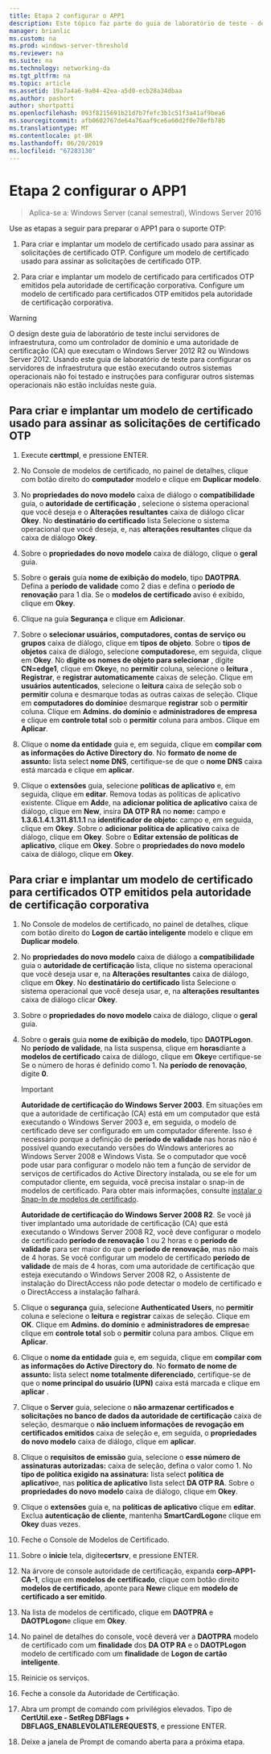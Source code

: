 ```yaml
---
title: Etapa 2 configurar o APP1
description: Este tópico faz parte do guia de laboratório de teste - demonstrar o DirectAccess com autenticação OTP e SecurID de RSA para o Windows Server 2016
manager: brianlic
ms.custom: na
ms.prod: windows-server-threshold
ms.reviewer: na
ms.suite: na
ms.technology: networking-da
ms.tgt_pltfrm: na
ms.topic: article
ms.assetid: 19a7a4a6-9a04-42ea-a5d0-ecb28a34dbaa
ms.author: pashort
author: shortpatti
ms.openlocfilehash: 093f8215691b21d7b7fefc3b1c51f3a41af9bea6
ms.sourcegitcommit: afb0602767de64a76aaf9ce6a60d2f0e78efb78b
ms.translationtype: MT
ms.contentlocale: pt-BR
ms.lasthandoff: 06/20/2019
ms.locfileid: "67283130"
---
```

# <a name="step-2-configure-app1"></a>Etapa 2 configurar o APP1

>Aplica-se a: Windows Server (canal semestral), Windows Server 2016

Use as etapas a seguir para preparar o APP1 para o suporte OTP:  
  
1. Para criar e implantar um modelo de certificado usado para assinar as solicitações de certificado OTP. Configure um modelo de certificado usado para assinar as solicitações de certificado OTP.  
  
2. Para criar e implantar um modelo de certificado para certificados OTP emitidos pela autoridade de certificação corporativa. Configure um modelo de certificado para certificados OTP emitidos pela autoridade de certificação corporativa.  
  
> [!WARNING]  
> O design deste guia de laboratório de teste inclui servidores de infraestrutura, como um controlador de domínio e uma autoridade de certificação (CA) que executam o Windows Server 2012 R2 ou Windows Server 2012. Usando este guia de laboratório de teste para configurar os servidores de infraestrutura que estão executando outros sistemas operacionais não foi testado e instruções para configurar outros sistemas operacionais não estão incluídas neste guia.  
  
## <a name="DAOTPRA"></a>Para criar e implantar um modelo de certificado usado para assinar as solicitações de certificado OTP  
  
1.  Execute **certtmpl**, e pressione ENTER.  
  
2.  No Console de modelos de certificado, no painel de detalhes, clique com botão direito do **computador** modelo e clique em **Duplicar modelo**.  
  
3.  No **propriedades do novo modelo** caixa de diálogo o **compatibilidade** guia, o **autoridade de certificação** , selecione o sistema operacional que você deseja e o  **Alterações resultantes** caixa de diálogo clicar **Okey**. No **destinatário do certificado** lista Selecione o sistema operacional que você deseja, e, nas **alterações resultantes** clique da caixa de diálogo **Okey**.  
  
4.  Sobre o **propriedades do novo modelo** caixa de diálogo, clique o **geral** guia.  
  
5.  Sobre o **gerais** guia **nome de exibição do modelo**, tipo **DAOTPRA**. Defina a **período de validade** como 2 dias e defina o **período de renovação** para 1 dia. Se o **modelos de certificado** aviso é exibido, clique em **Okey**.  
  
6.  Clique na guia **Segurança** e clique em **Adicionar**.  
  
7.  Sobre o **selecionar usuários, computadores, contas de serviço ou grupos** caixa de diálogo, clique em **tipos de objeto**. Sobre o **tipos de objetos** caixa de diálogo, selecione **computadores**e, em seguida, clique em **Okey**. No **digite os nomes de objeto para selecionar** , digite **CN=edge1**, clique em **Okey**e, no **permitir** coluna, selecione o **leitura** , **Registrar**, e **registrar automaticamente** caixas de seleção. Clique em **usuários autenticados**, selecione o **leitura** caixa de seleção sob o **permitir** coluna e desmarque todas as outras caixas de seleção. Clique em **computadores do domínio**e desmarque **registrar** sob o **permitir** coluna. Clique em **Admins. do domínio** e **administradores de empresa** e clique em **controle total** sob o **permitir** coluna para ambos. Clique em **Aplicar**.  
  
8.  Clique o **nome da entidade** guia e, em seguida, clique em **compilar com as informações do Active Directory do**. No **formato de nome de assunto:** lista select **nome DNS**, certifique-se de que o **nome DNS** caixa está marcada e clique em **aplicar**.  
  
9. Clique o **extensões** guia, selecione **políticas de aplicativo** e, em seguida, clique em **editar**. Remova todas as políticas de aplicativo existente. Clique em **Add**e, na **adicionar política de aplicativo** caixa de diálogo, clique em **New**, insira **DA OTP RA** no **nome:** campo e **1.3.6.1.4.1.311.81.1.1** na **identificador de objeto:** campo e, em seguida, clique em **Okey**. Sobre o **adicionar política de aplicativo** caixa de diálogo, clique em **Okey**. Sobre o **Editar extensão de políticas de aplicativo**, clique em **Okey**. Sobre o **propriedades do novo modelo** caixa de diálogo, clique em **Okey**.  
  
## <a name="DAOTPLogon"></a>Para criar e implantar um modelo de certificado para certificados OTP emitidos pela autoridade de certificação corporativa  
  
1.  No Console de modelos de certificado, no painel de detalhes, clique com botão direito do **Logon de cartão inteligente** modelo e clique em **Duplicar modelo**.  
  
2.  No **propriedades do novo modelo** caixa de diálogo a **compatibilidade** guia o **autoridade de certificação** lista, clique no sistema operacional que você deseja usar e, na **Alterações resultantes** caixa de diálogo, clique em **Okey**. No **destinatário do certificado** lista Selecione o sistema operacional que você deseja usar, e, na **alterações resultantes** caixa de diálogo clicar **Okey**.  
  
3.  Sobre o **propriedades do novo modelo** caixa de diálogo, clique o **geral** guia.  
  
4.  Sobre o **gerais** guia **nome de exibição do modelo**, tipo **DAOTPLogon**. No **período de validade**, na lista suspensa, clique em **horas**diante a **modelos de certificado** caixa de diálogo, clique em **Okey**e certifique-se Se o número de horas é definido como 1. Na **período de renovação**, digite **0**.  
  
    > [!IMPORTANT]  
    > **Autoridade de certificação do Windows Server 2003**. Em situações em que a autoridade de certificação (CA) está em um computador que está executando o Windows Server 2003 e, em seguida, o modelo de certificado deve ser configurado em um computador diferente. Isso é necessário porque a definição de **período de validade** nas horas não é possível quando executando versões do Windows anteriores ao Windows Server 2008 e Windows Vista. Se o computador que você pode usar para configurar o modelo não tem a função de servidor de serviços de certificados do Active Directory instalada, ou se ele for um computador cliente, em seguida, você precisa instalar o snap-in de modelos de certificado. Para obter mais informações, consulte [instalar o Snap-In de modelos de certificado](https://technet.microsoft.com/library/cc732445.aspx).  
    >   
    > **Autoridade de certificação do Windows Server 2008 R2**. Se você já tiver implantado uma autoridade de certificação (CA) que está executando o Windows Server 2008 R2, você deve configurar o modelo de certificado **período de renovação** 1 ou 2 horas e o **período de validade** para ser maior do que o **período de renovação**, mas não mais de 4 horas. Se você configurar um modelo de certificado **período de validade** de mais de 4 horas, com uma autoridade de certificação que esteja executando o Windows Server 2008 R2, o Assistente de instalação do DirectAccess não pode detectar o modelo de certificado e o DirectAccess a instalação falhará.  
  
5.  Clique o **segurança** guia, selecione **Authenticated Users**, no **permitir** coluna e selecione o **leitura** e **registrar**  caixas de seleção. Clique em **OK**. Clique em **Admins. do domínio** e **administradores de empresa**e clique em **controle total** sob o **permitir** coluna para ambos. Clique em **Aplicar**.  
  
6.  Clique o **nome da entidade** guia e, em seguida, clique em **compilar com as informações do Active Directory do**. No **formato de nome de assunto:** lista select **nome totalmente diferenciado**, certifique-se de que o **nome principal do usuário (UPN)** caixa está marcada e clique em **aplicar** .  
  
7.  Clique o **Server** guia, selecione o **não armazenar certificados e solicitações no banco de dados da autoridade de certificação** caixa de seleção, desmarque o **não incluem informações de revogação em certificados emitidos** caixa de seleção e, em seguida, o **propriedades do novo modelo** caixa de diálogo, clique em **aplicar**.  
  
8.  Clique o **requisitos de emissão** guia, selecione o **esse número de assinaturas autorizadas:** caixa de seleção, defina o valor como 1. No **tipo de política exigido na assinatura:** lista select **política de aplicativo**e, nas **política de aplicativo** lista select **DA OTP RA**. Sobre o **propriedades do novo modelo** caixa de diálogo, clique em **Okey**.  
  
9. Clique o **extensões** guia e, na **políticas de aplicativo** clique em **editar**. Exclua **autenticação de cliente**, mantenha **SmartCardLogon**e clique em **Okey** duas vezes.  
  
10. Feche o Console de Modelos de Certificado.  
  
11. Sobre o **inicie** tela, digite**certsrv**, e pressione ENTER.  
  
12. Na árvore de console autoridade de certificação, expanda **corp-APP1-CA-1**, clique em **modelos de certificado**, clique com botão direito **modelos de certificado**, aponte para **New**e clique em **modelo de certificado a ser emitido**.  
  
13. Na lista de modelos de certificado, clique em **DAOTPRA** e **DAOTPLogon**e clique em **Okey**.  
  
14. No painel de detalhes do console, você deverá ver a **DAOTPRA** modelo de certificado com um **finalidade** dos **DA OTP RA** e o **DAOTPLogon** modelo de certificado com um **finalidade** de **Logon de cartão inteligente**.  
  
15. Reinicie os serviços.  
  
16. Feche a console da Autoridade de Certificação.  
  
17. Abra um prompt de comando com privilégios elevados. Tipo de **CertUtil.exe - SetReg DBFlags + DBFLAGS_ENABLEVOLATILEREQUESTS**, e pressione ENTER.  
  
18. Deixe a janela de Prompt de comando aberta para a próxima etapa.  
  


